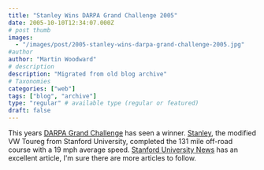 ```yaml
---
title: "Stanley Wins DARPA Grand Challenge 2005"
date: 2005-10-10T12:34:07.000Z
# post thumb
images:
  - "/images/post/2005-stanley-wins-darpa-grand-challenge-2005.jpg"
#author
author: "Martin Woodward"
# description
description: "Migrated from old blog archive"
# Taxonomies
categories: ["web"]
tags: ["blog", "archive"]
type: "regular" # available type (regular or featured)
draft: false
---
```


This years [DARPA Grand Challenge](http://www.grandchallenge.org/) has seen a winner. [Stanley](http://www.stanfordracing.org/), the modified VW Toureg from Stanford University, completed the 131 mile off-road course with a 19 mph average speed. [Stanford University News](http://news-service.stanford.edu/news/2005/may18/darpasr-051805.html) has an excellent article, I'm sure there are more articles to follow.
